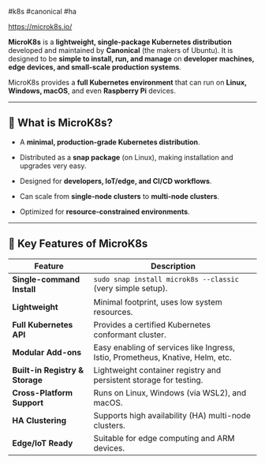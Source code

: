 #k8s #canonical #ha 

https://microk8s.io/

**MicroK8s** is a **lightweight, single-package Kubernetes distribution** developed and maintained by **Canonical** (the makers of Ubuntu). It is designed to be **simple to install, run, and manage** on **developer machines, edge devices, and small-scale production systems**.

MicroK8s provides a **full Kubernetes environment** that can run on **Linux, Windows, macOS**, and even **Raspberry Pi** devices.

---

## 🔹 What is MicroK8s?

- A **minimal, production-grade Kubernetes distribution**.
    
- Distributed as a **snap package** (on Linux), making installation and upgrades very easy.
    
- Designed for **developers, IoT/edge, and CI/CD workflows**.
    
- Can scale from **single-node clusters** to **multi-node clusters**.
    
- Optimized for **resource-constrained environments**.
    

---

## 🔹 Key Features of MicroK8s

| Feature                         | Description                                                                    |
| ------------------------------- | ------------------------------------------------------------------------------ |
| **Single-command Install**      | `sudo snap install microk8s --classic` (very simple setup).                    |
| **Lightweight**                 | Minimal footprint, uses low system resources.                                  |
| **Full Kubernetes API**         | Provides a certified Kubernetes conformant cluster.                            |
| **Modular Add-ons**             | Easy enabling of services like Ingress, Istio, Prometheus, Knative, Helm, etc. |
| **Built-in Registry & Storage** | Lightweight container registry and persistent storage for testing.             |
| **Cross-Platform Support**      | Runs on Linux, Windows (via WSL2), and macOS.                                  |
| **HA Clustering**               | Supports high availability (HA) multi-node clusters.                           |
| **Edge/IoT Ready**              | Suitable for edge computing and ARM devices.                                   |